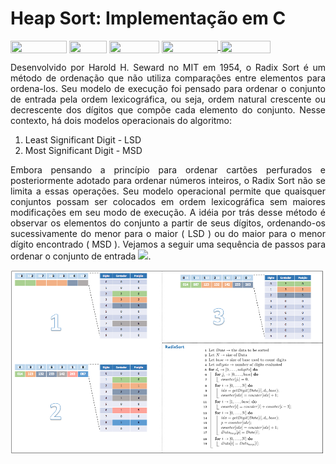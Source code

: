 # Heap Sort: Implementação em C

<div style="display: inline-block;">
<img align="center" height="20px" width="90px" src="https://img.shields.io/badge/Maintained%3F-yes-green.svg"/> 
<img align="center" height="20px" width="60px" src="https://img.shields.io/badge/C%2B%2B-00599C?style=for-the-badge&logo=c%2B%2B&logoColor=white"/> 
<img align="center" height="20px" width="80px" src="https://img.shields.io/badge/Made%20for-VSCode-1f425f.svg"/> 
<a href="https://github.com/mpiress/midpy/issues">
<img align="center" height="20px" width="90px" src="https://img.shields.io/badge/contributions-welcome-brightgreen.svg?style=flat"/>
<img align="center" height="20px" width="80px" src="https://badgen.net/badge/license/MIT/green"/>
</a> 
</div>

<p> </p>
<p> </p>

<p align="justify">
Desenvolvido por Harold H. Seward no MIT em 1954, o Radix Sort é um método de ordenação que não utiliza comparações entre elementos para ordena-los. Seu modelo de execução foi pensado para ordenar o conjunto de entrada pela ordem lexicográfica, ou seja, ordem natural crescente ou decrescente dos dígitos que compõe cada elemento do conjunto. Nesse contexto, há dois modelos operacionais do algoritmo:
</p>

1. Least Significant Digit - LSD
2. Most Significant Digit - MSD

<p align="justify">
Embora pensando a princípio para ordenar cartões perfurados e posteriormente adotado para ordenar números inteiros, o Radix Sort não se limita a essas operações. Seu modelo operacional permite que quaisquer conjuntos possam ser colocados em ordem lexicográfica sem maiores modificações em seu modo de execução. A idéia por trás desse método é observar os elementos do conjunto a partir de seus dígitos, ordenando-os sucessivamente do menor para o maior ( LSD ) ou do maior para o menor dígito encontrado ( MSD ). Vejamos a seguir uma sequência de passos para ordenar o conjunto de entrada <img src="https://render.githubusercontent.com/render/math?math=\Big\{123, 142, 087, 263, 233, 014, 132 \Big\}">. 
</p>

<p align="center">
	<img src="imgs/example.png"/> 
</p> 